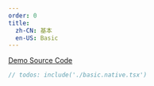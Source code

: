 ```yaml
---
order: 0
title:
  zh-CN: 基本
  en-US: Basic
---
```


[Demo Source Code](https://github.com/ant-design/ant-design-mobile-rn/blob/master/components/date-picker/demo/basic.native.tsx)

````jsx
// todos: include('./basic.native.tsx')
````

